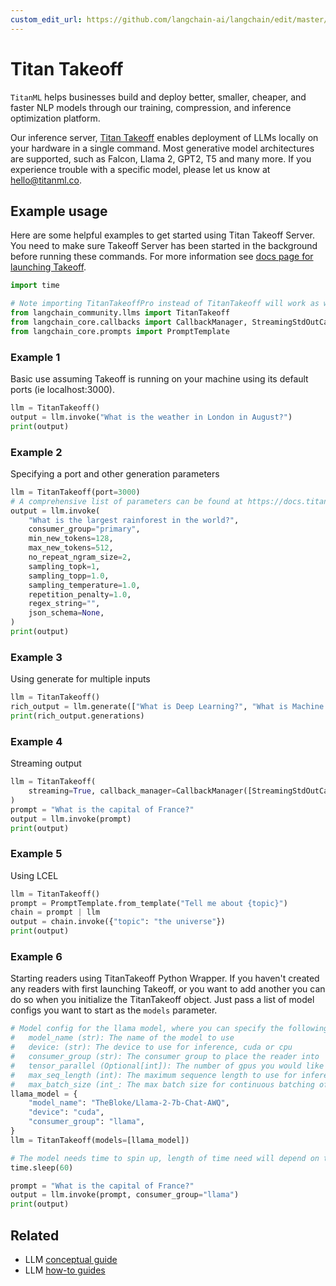 ```yaml
---
custom_edit_url: https://github.com/langchain-ai/langchain/edit/master/docs/docs/integrations/llms/titan_takeoff.ipynb
---
```

# Titan Takeoff

`TitanML` helps businesses build and deploy better, smaller, cheaper, and faster NLP models through our training, compression, and inference optimization platform.

Our inference server, [Titan Takeoff](https://docs.titanml.co/docs/intro) enables deployment of LLMs locally on your hardware in a single command. Most generative model architectures are supported, such as Falcon, Llama 2, GPT2, T5 and many more. If you experience trouble with a specific model, please let us know at hello@titanml.co.

## Example usage
Here are some helpful examples to get started using Titan Takeoff Server. You need to make sure Takeoff Server has been started in the background before running these commands. For more information see [docs page for launching Takeoff](https://docs.titanml.co/docs/Docs/launching/).


```python
import time

# Note importing TitanTakeoffPro instead of TitanTakeoff will work as well both use same object under the hood
from langchain_community.llms import TitanTakeoff
from langchain_core.callbacks import CallbackManager, StreamingStdOutCallbackHandler
from langchain_core.prompts import PromptTemplate
```

### Example 1

Basic use assuming Takeoff is running on your machine using its default ports (ie localhost:3000).



```python
llm = TitanTakeoff()
output = llm.invoke("What is the weather in London in August?")
print(output)
```

### Example 2

Specifying a port and other generation parameters


```python
llm = TitanTakeoff(port=3000)
# A comprehensive list of parameters can be found at https://docs.titanml.co/docs/next/apis/Takeoff%20inference_REST_API/generate#request
output = llm.invoke(
    "What is the largest rainforest in the world?",
    consumer_group="primary",
    min_new_tokens=128,
    max_new_tokens=512,
    no_repeat_ngram_size=2,
    sampling_topk=1,
    sampling_topp=1.0,
    sampling_temperature=1.0,
    repetition_penalty=1.0,
    regex_string="",
    json_schema=None,
)
print(output)
```

### Example 3

Using generate for multiple inputs


```python
llm = TitanTakeoff()
rich_output = llm.generate(["What is Deep Learning?", "What is Machine Learning?"])
print(rich_output.generations)
```

### Example 4

Streaming output


```python
llm = TitanTakeoff(
    streaming=True, callback_manager=CallbackManager([StreamingStdOutCallbackHandler()])
)
prompt = "What is the capital of France?"
output = llm.invoke(prompt)
print(output)
```

### Example 5

Using LCEL


```python
llm = TitanTakeoff()
prompt = PromptTemplate.from_template("Tell me about {topic}")
chain = prompt | llm
output = chain.invoke({"topic": "the universe"})
print(output)
```

### Example 6

Starting readers using TitanTakeoff Python Wrapper. If you haven't created any readers with first launching Takeoff, or you want to add another you can do so when you initialize the TitanTakeoff object. Just pass a list of model configs you want to start as the `models` parameter.


```python
# Model config for the llama model, where you can specify the following parameters:
#   model_name (str): The name of the model to use
#   device: (str): The device to use for inference, cuda or cpu
#   consumer_group (str): The consumer group to place the reader into
#   tensor_parallel (Optional[int]): The number of gpus you would like your model to be split across
#   max_seq_length (int): The maximum sequence length to use for inference, defaults to 512
#   max_batch_size (int_: The max batch size for continuous batching of requests
llama_model = {
    "model_name": "TheBloke/Llama-2-7b-Chat-AWQ",
    "device": "cuda",
    "consumer_group": "llama",
}
llm = TitanTakeoff(models=[llama_model])

# The model needs time to spin up, length of time need will depend on the size of model and your network connection speed
time.sleep(60)

prompt = "What is the capital of France?"
output = llm.invoke(prompt, consumer_group="llama")
print(output)
```


## Related

- LLM [conceptual guide](/docs/concepts/#llms)
- LLM [how-to guides](/docs/how_to/#llms)
